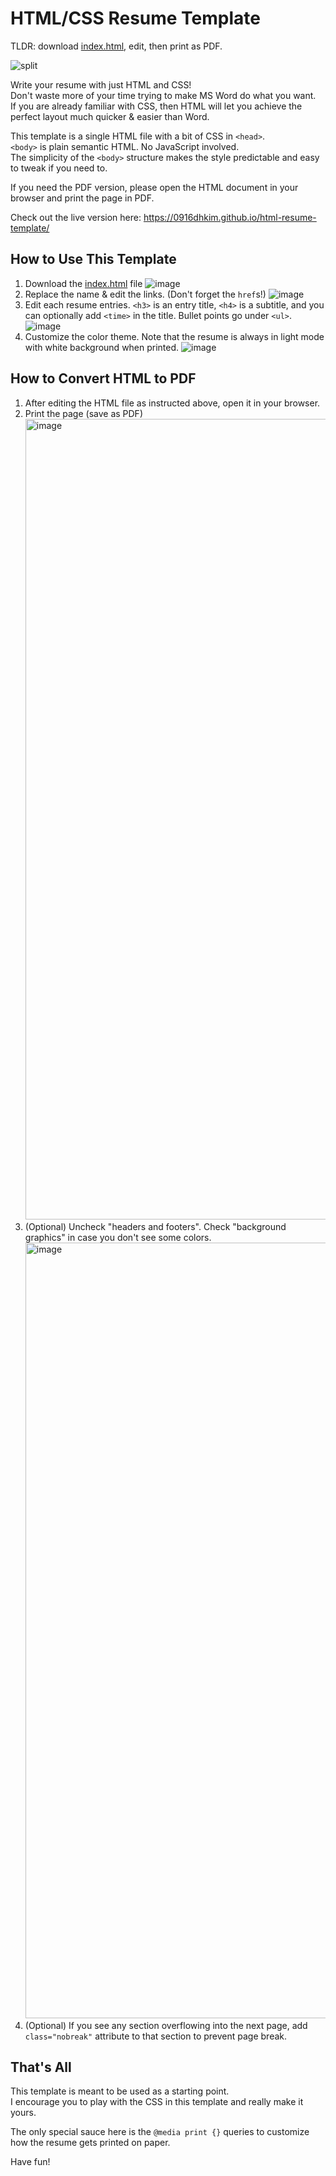 # HTML/CSS Resume Template

TLDR: download [index.html](./index.html), edit, then print as PDF.

![split](https://github.com/user-attachments/assets/08eae58b-147e-4e99-a974-0ce18c062e03)

Write your resume with just HTML and CSS! \
Don't waste more of your time trying to make MS Word do what you want. \
If you are already familiar with CSS, then HTML will let you achieve the perfect layout much quicker & easier than Word.

This template is a single HTML file with a bit of CSS in `<head>`. \
`<body>` is plain semantic HTML. No JavaScript involved. \
The simplicity of the `<body>` structure makes the style predictable and easy to tweak if you need to.

If you need the PDF version, please open the HTML document in your browser and print the page in PDF.

Check out the live version here: https://0916dhkim.github.io/html-resume-template/

## How to Use This Template

1. Download the [index.html](./index.html) file ![image](https://github.com/user-attachments/assets/6a5c0a11-b5a6-4056-830f-2b5e8e4e44da)
2. Replace the name & edit the links. (Don't forget the `href`s!) ![image](https://github.com/user-attachments/assets/cafe8300-8b86-4b3c-8d15-77bf68a8f1c5)
3. Edit each resume entries. `<h3>` is an entry title, `<h4>` is a subtitle, and you can optionally add `<time>` in the title. Bullet points go under `<ul>`. ![image](https://github.com/user-attachments/assets/6b11812f-0976-4546-aaf0-21a162817f49)
4. Customize the color theme. Note that the resume is always in light mode with white background when printed. ![image](https://github.com/user-attachments/assets/a409a868-0e78-411c-b79d-f2ede5bfe41d)

## How to Convert HTML to PDF

1. After editing the HTML file as instructed above, open it in your browser.
2. Print the page (save as PDF) <img width="1281" alt="image" src="https://github.com/user-attachments/assets/5da00ea3-2905-4d64-8ab3-7b5ba4271558" />
3. (Optional) Uncheck "headers and footers". Check "background graphics" in case you don't see some colors. <img width="1241" alt="image" src="https://github.com/user-attachments/assets/3086f6c1-f385-4e4e-8b40-e5447d93c487" />
4. (Optional) If you see any section overflowing into the next page, add `class="nobreak"` attribute to that section to prevent page break.

## That's All

This template is meant to be used as a starting point. \
I encourage you to play with the CSS in this template and really make it yours.

The only special sauce here is the `@media print {}` queries to customize how the resume gets printed on paper.

Have fun!
